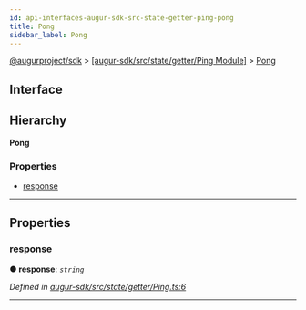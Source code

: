 ```yaml
---
id: api-interfaces-augur-sdk-src-state-getter-ping-pong
title: Pong
sidebar_label: Pong
---
```


[@augurproject/sdk](api-readme.md) > [[augur-sdk/src/state/getter/Ping Module]](api-modules-augur-sdk-src-state-getter-ping-module.md) > [Pong](api-interfaces-augur-sdk-src-state-getter-ping-pong.md)

## Interface

## Hierarchy

**Pong**

### Properties

* [response](api-interfaces-augur-sdk-src-state-getter-ping-pong.md#response)

---

## Properties

<a id="response"></a>

###  response

**● response**: *`string`*

*Defined in [augur-sdk/src/state/getter/Ping.ts:6](https://github.com/AugurProject/augur/blob/3727cd4ec9/packages/augur-sdk/src/state/getter/Ping.ts#L6)*

___

